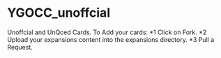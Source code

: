 # YGOCC_unoffcial
Unoffcial and UnQced Cards.
To Add your cards:
*1 Click on Fork.
*2 Upload your expansions content into the expansions directory.
*3 Pull a Request.